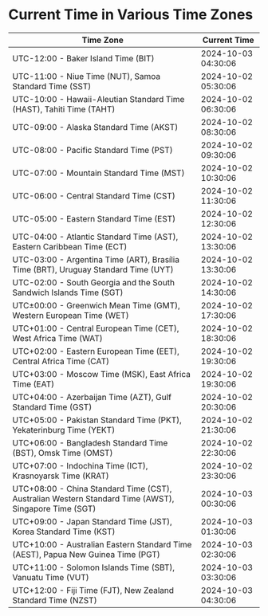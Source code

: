 # Current Time in Various Time Zones

| Time Zone | Current Time |
|-----------|--------------|
| UTC-12:00 - Baker Island Time (BIT) | 2024-10-03 04:30:06 |
| UTC-11:00 - Niue Time (NUT), Samoa Standard Time (SST) | 2024-10-02 05:30:06 |
| UTC-10:00 - Hawaii-Aleutian Standard Time (HAST), Tahiti Time (TAHT) | 2024-10-02 06:30:06 |
| UTC-09:00 - Alaska Standard Time (AKST) | 2024-10-02 08:30:06 |
| UTC-08:00 - Pacific Standard Time (PST) | 2024-10-02 09:30:06 |
| UTC-07:00 - Mountain Standard Time (MST) | 2024-10-02 10:30:06 |
| UTC-06:00 - Central Standard Time (CST) | 2024-10-02 11:30:06 |
| UTC-05:00 - Eastern Standard Time (EST) | 2024-10-02 12:30:06 |
| UTC-04:00 - Atlantic Standard Time (AST), Eastern Caribbean Time (ECT) | 2024-10-02 13:30:06 |
| UTC-03:00 - Argentina Time (ART), Brasília Time (BRT), Uruguay Standard Time (UYT) | 2024-10-02 13:30:06 |
| UTC-02:00 - South Georgia and the South Sandwich Islands Time (SGT) | 2024-10-02 14:30:06 |
| UTC±00:00 - Greenwich Mean Time (GMT), Western European Time (WET) | 2024-10-02 17:30:06 |
| UTC+01:00 - Central European Time (CET), West Africa Time (WAT) | 2024-10-02 18:30:06 |
| UTC+02:00 - Eastern European Time (EET), Central Africa Time (CAT) | 2024-10-02 19:30:06 |
| UTC+03:00 - Moscow Time (MSK), East Africa Time (EAT) | 2024-10-02 19:30:06 |
| UTC+04:00 - Azerbaijan Time (AZT), Gulf Standard Time (GST) | 2024-10-02 20:30:06 |
| UTC+05:00 - Pakistan Standard Time (PKT), Yekaterinburg Time (YEKT) | 2024-10-02 21:30:06 |
| UTC+06:00 - Bangladesh Standard Time (BST), Omsk Time (OMST) | 2024-10-02 22:30:06 |
| UTC+07:00 - Indochina Time (ICT), Krasnoyarsk Time (KRAT) | 2024-10-02 23:30:06 |
| UTC+08:00 - China Standard Time (CST), Australian Western Standard Time (AWST), Singapore Time (SGT) | 2024-10-03 00:30:06 |
| UTC+09:00 - Japan Standard Time (JST), Korea Standard Time (KST) | 2024-10-03 01:30:06 |
| UTC+10:00 - Australian Eastern Standard Time (AEST), Papua New Guinea Time (PGT) | 2024-10-03 02:30:06 |
| UTC+11:00 - Solomon Islands Time (SBT), Vanuatu Time (VUT) | 2024-10-03 03:30:06 |
| UTC+12:00 - Fiji Time (FJT), New Zealand Standard Time (NZST) | 2024-10-03 04:30:06 |
